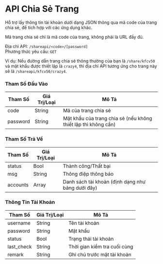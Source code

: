 # API Chia Sẻ Trang

Hỗ trợ lấy thông tin tài khoản dưới dạng JSON thông qua mã code của trang chia sẻ, để tích hợp với các ứng dụng khác.

Mã trang chia sẻ chỉ là mã code của trang, không phải là URL đầy đủ.

Địa chỉ API: `/shareapi/<code>/[password]`\
Phương thức yêu cầu: `GET`

Ví dụ: Nếu đường dẫn trang chia sẻ thông thường của bạn là `/share/kfcv50` và mật khẩu được thiết lập là `crazy4`, thì địa chỉ API tương ứng cho trang này sẽ là `/shareapi/kfcv50/crazy4`.

### Tham Số Đầu Vào

| Tham Số  | Giá Trị/Loại | Mô Tả                                                          |
| -------- | ------------ | -------------------------------------------------------------- |
| code     | String       | Mã của trang chia sẻ                                           |
| password | String       | Mật khẩu của trang chia sẻ (nếu không thiết lập thì không cần) |

### Tham Số Trả Về

| Tham Số  | Giá Trị/Loại | Mô Tả                                             |
| -------- | ------------ | ------------------------------------------------- |
| status   | Bool         | Thành công/Thất bại                               |
| msg      | String       | Thông điệp thông báo                              |
| accounts | Array        | Danh sách tài khoản (định dạng như bảng dưới đây) |

### Thông Tin Tài Khoản

| Tham Số    | Giá Trị/Loại | Mô Tả                        |
| ---------- | ------------ | ---------------------------- |
| username   | String       | Tên tài khoản                |
| password   | String       | Mật khẩu                     |
| status     | Bool         | Trạng thái tài khoản         |
| last_check | String       | Thời gian kiểm tra cuối cùng |
| remark     | String       | Ghi chú trước mặt tài khoản  |
